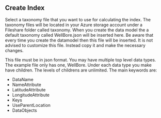 ﻿## Create Index
Select a taxonomy file that you want to use for calculating the index. The taxonomy 
files will be located in your Azure storage account under a Fileshare folder called 
taxonomy. When you create the data model the a default taxonomy called WellBore.json 
will be inserted here. Be aware that every time you create the datamodel then this file
will be inserted. It is not advised to customize this file. Instead copy it and make the
necessary changes.

This file must be in json format. You may have multiple top level data types. The example
file only has one, WellBore. Under each data type you make have children. The levels of 
childrens are unlimited. The main keywords are:

* DataName
* NameAttribute
* LatitudeAttribute
* LongitudeAttribute
* Keys
* UseParentLocation
* DataObjects
